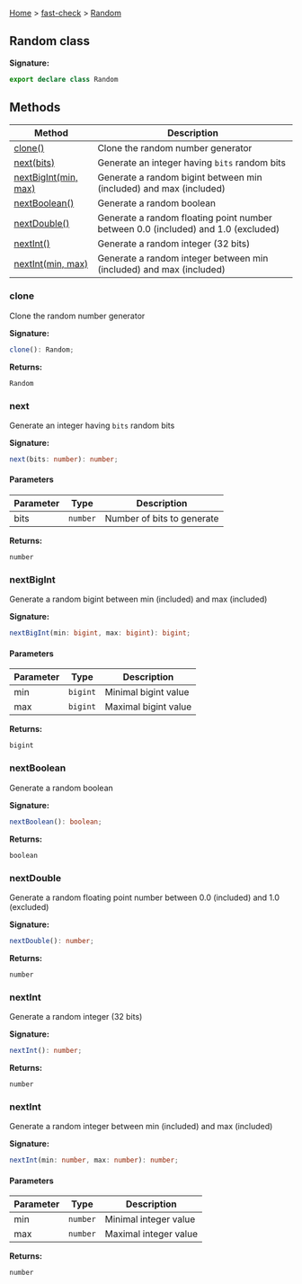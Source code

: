 [Home](/) &gt; [fast-check](../fast-check.md) &gt; [Random](Random.md)

## Random class


<b>Signature:</b>

```typescript
export declare class Random 
```

## Methods

|  Method | Description |
|  --- | --- |
|  [clone()](Random.md#clone) | Clone the random number generator |
|  [next(bits)](Random.md#next) | Generate an integer having <code>bits</code> random bits |
|  [nextBigInt(min, max)](Random.md#nextbigint) | Generate a random bigint between min (included) and max (included) |
|  [nextBoolean()](Random.md#nextboolean) | Generate a random boolean |
|  [nextDouble()](Random.md#nextdouble) | Generate a random floating point number between 0.0 (included) and 1.0 (excluded) |
|  [nextInt()](Random.md#nextint) | Generate a random integer (32 bits) |
|  [nextInt(min, max)](Random.md#nextint) | Generate a random integer between min (included) and max (included) |

### clone

Clone the random number generator

<b>Signature:</b>

```typescript
clone(): Random;
```
<b>Returns:</b>

`Random`

### next

Generate an integer having `bits` random bits

<b>Signature:</b>

```typescript
next(bits: number): number;
```

#### Parameters

|  Parameter | Type | Description |
|  --- | --- | --- |
|  bits | <code>number</code> | Number of bits to generate |

<b>Returns:</b>

`number`

### nextBigInt

Generate a random bigint between min (included) and max (included)

<b>Signature:</b>

```typescript
nextBigInt(min: bigint, max: bigint): bigint;
```

#### Parameters

|  Parameter | Type | Description |
|  --- | --- | --- |
|  min | <code>bigint</code> | Minimal bigint value |
|  max | <code>bigint</code> | Maximal bigint value |

<b>Returns:</b>

`bigint`

### nextBoolean

Generate a random boolean

<b>Signature:</b>

```typescript
nextBoolean(): boolean;
```
<b>Returns:</b>

`boolean`

### nextDouble

Generate a random floating point number between 0.0 (included) and 1.0 (excluded)

<b>Signature:</b>

```typescript
nextDouble(): number;
```
<b>Returns:</b>

`number`

### nextInt

Generate a random integer (32 bits)

<b>Signature:</b>

```typescript
nextInt(): number;
```
<b>Returns:</b>

`number`

### nextInt

Generate a random integer between min (included) and max (included)

<b>Signature:</b>

```typescript
nextInt(min: number, max: number): number;
```

#### Parameters

|  Parameter | Type | Description |
|  --- | --- | --- |
|  min | <code>number</code> | Minimal integer value |
|  max | <code>number</code> | Maximal integer value |

<b>Returns:</b>

`number`

